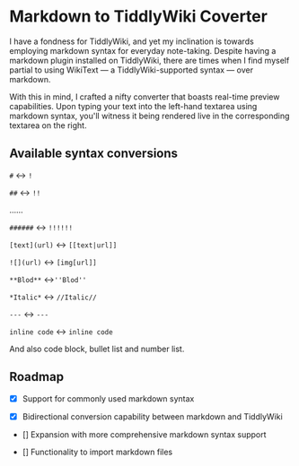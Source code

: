 # Markdown to TiddlyWiki Coverter

I have a fondness for TiddlyWiki, and yet my inclination is towards employing markdown syntax for everyday note-taking. Despite having a markdown plugin installed on TiddlyWiki, there are times when I find myself partial to using WikiText — a TiddlyWiki-supported syntax — over markdown.

With this in mind, I crafted a nifty converter that boasts real-time preview capabilities. Upon typing your text into the left-hand textarea using markdown syntax, you'll witness it being rendered live in the corresponding textarea on the right.

## Available syntax conversions

`#` ↔︎ `!`

`##` ↔︎ `!!`

……

`######` ↔︎ `!!!!!!`

`[text](url)` ↔︎ `[[text|url]]`

`![](url)` ↔︎ `[img[url]]`

`**Blod**` ↔︎`''Blod''`

`*Italic*` ↔︎ `//Italic//`

`---` ↔︎ `---`

``inline code`` ↔︎ ``inline code``

And also code block, bullet list and number list.

## Roadmap

- [x] Support for commonly used markdown syntax

- [x] Bidirectional conversion capability between markdown and TiddlyWiki

- [] Expansion with more comprehensive markdown syntax support

- [] Functionality to import markdown files